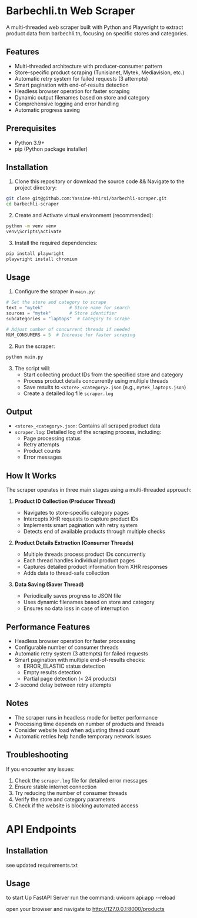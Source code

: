 # Barbechli.tn Web Scraper

A multi-threaded web scraper built with Python and Playwright to extract product data from barbechli.tn, focusing on specific stores and categories.

## Features

- Multi-threaded architecture with producer-consumer pattern
- Store-specific product scraping (Tunisianet, Mytek, Mediavision, etc.)
- Automatic retry system for failed requests (3 attempts)
- Smart pagination with end-of-results detection
- Headless browser operation for faster scraping
- Dynamic output filenames based on store and category
- Comprehensive logging and error handling
- Automatic progress saving

## Prerequisites

- Python 3.9+
- pip (Python package installer)

## Installation

1. Clone this repository or download the source code && Navigate to the project directory:

```bash
git clone git@github.com:Yassine-Mhirsi/barbechli-scraper.git
cd barbechli-scraper
```

2. Create and Activate virtual environment (recommended):

```bash
python -m venv venv
venv\Scripts\activate
```

3. Install the required dependencies:

```bash
pip install playwright
playwright install chromium
```


## Usage

1. Configure the scraper in `main.py`:

```python
# Set the store and category to scrape
text = "mytek"          # Store name for search
sources = "mytek"       # Store identifier
subcategories = "laptops"  # Category to scrape

# Adjust number of concurrent threads if needed
NUM_CONSUMERS = 5  # Increase for faster scraping
```

2. Run the scraper:

```bash
python main.py
```

3. The script will:
   - Start collecting product IDs from the specified store and category
   - Process product details concurrently using multiple threads
   - Save results to `<store>_<category>.json` (e.g., `mytek_laptops.json`)
   - Create a detailed log file `scraper.log`

## Output

- `<store>_<category>.json`: Contains all scraped product data
- `scraper.log`: Detailed log of the scraping process, including:
  - Page processing status
  - Retry attempts
  - Product counts
  - Error messages

## How It Works

The scraper operates in three main stages using a multi-threaded approach:

1. **Product ID Collection (Producer Thread)**
   - Navigates to store-specific category pages
   - Intercepts XHR requests to capture product IDs
   - Implements smart pagination with retry system
   - Detects end of available products through multiple checks

2. **Product Details Extraction (Consumer Threads)**
   - Multiple threads process product IDs concurrently
   - Each thread handles individual product pages
   - Captures detailed product information from XHR responses
   - Adds data to thread-safe collection

3. **Data Saving (Saver Thread)**
   - Periodically saves progress to JSON file
   - Uses dynamic filenames based on store and category
   - Ensures no data loss in case of interruption

## Performance Features

- Headless browser operation for faster processing
- Configurable number of consumer threads
- Automatic retry system (3 attempts) for failed requests
- Smart pagination with multiple end-of-results checks:
  - ERROR_ELASTIC status detection
  - Empty results detection
  - Partial page detection (< 24 products)
- 2-second delay between retry attempts

## Notes

- The scraper runs in headless mode for better performance
- Processing time depends on number of products and threads
- Consider website load when adjusting thread count
- Automatic retries help handle temporary network issues

## Troubleshooting

If you encounter any issues:

1. Check the `scraper.log` file for detailed error messages
2. Ensure stable internet connection
3. Try reducing the number of consumer threads
4. Verify the store and category parameters
5. Check if the website is blocking automated access 


# API Endpoints

## Installation 
see updated requirements.txt

## Usage

to start Up FastAPI Server run the command:
uvicorn api:app --reload

open your browser and navigate to http://127.0.0.1:8000/products
